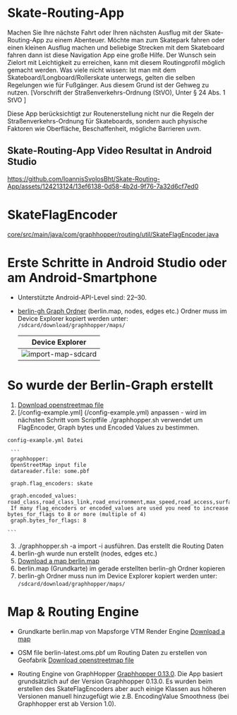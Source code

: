 # Skate-Routing-App
Machen Sie Ihre nächste Fahrt oder Ihren nächsten Ausflug mit der Skate-Routing-App zu einem Abenteuer. Möchte man zum Skatepark fahren oder einen kleinen Ausflug machen und beliebige Strecken mit dem Skateboard fahren dann ist diese Navigation App eine große Hilfe. Der Wunsch sein Zielort mit Leichtigkeit zu erreichen, kann mit diesem Routingprofil möglich gemacht werden. Was viele nicht wissen: Ist man mit dem Skateboard/Longboard/Rollerskate unterwegs, gelten die selben Regelungen wie für Fußgänger. Aus diesem Grund ist der Gehweg zu nutzen. [Vorschrift der Straßenverkehrs-Ordnung (StVO), Unter § 24 Abs. 1 StVO ]

Diese App berücksichtigt zur Routenerstellung nicht nur die Regeln der Straßenverkehrs-Ordnung für Skateboards, sondern auch physische Faktoren wie Oberfläche, Beschaffenheit, mögliche Barrieren uvm.



## Skate-Routing-App Video Resultat in Android Studio

https://github.com/IoannisSvolosBht/Skate-Routing-App/assets/124213124/13ef6138-0d58-4b2d-9f76-7a32d6cf7ed0



# SkateFlagEncoder 
[core/src/main/java/com/graphhopper/routing/util/SkateFlagEncoder.java](core/src/main/java/com/graphhopper/routing/util/SkateFlagEncoder.java)



# Erste Schritte in Android Studio oder am Android-Smartphone

* Unterstützte Android-API-Level sind: 22–30.


* [berlin-gh Graph Ordner](https://drive.google.com/drive/folders/1f0TnXo6IR2YehuK_q4PeIiljeIEktcyi?usp=drive_link) (berlin.map, nodes, edges etc.) Ordner muss im Device Explorer kopiert werden unter: ```/sdcard/download/graphhopper/maps/ ```
  
   Device Explorer            |
   :-------------------------:|
   ![import-map-sdcard](https://github.com/IoannisSvolosBht/Skate-Routing-App/assets/124213124/c2d8c3ff-6ee7-4a3e-89b5-88e9b1f23cd3) |


# So wurde der Berlin-Graph erstellt

  1. [Download openstreetmap file](https://download.geofabrik.de/europe/germany/berlin.html)
  2. [/config-example.yml] (/config-example.yml) anpassen - wird im nächsten Schritt vom Scriptfile ./graphhopper.sh verwendet um FlagEncoder, Graph bytes und Encoded Values zu bestimmen.

    config-example.yml Datei
  
     ```
     graphhopper:
     OpenStreetMap input file
     datareader.file: some.pbf

     graph.flag_encoders: skate

     graph.encoded_values: road_class,road_class_link,road_environment,max_speed,road_access,surface,smoothness
     If many flag_encoders or encoded_values are used you need to increase bytes_for_flags to 8 or more (multiple of 4)
     graph.bytes_for_flags: 8
     
    ```  

  3. ./graphhopper.sh -a import -i <openstreetmapfile> ausführen. Das erstellt die Routing Daten
  4. berlin-gh wurde nun erstellt (nodes, edges etc.)
  5. [Download a map berlin.map](http://download.mapsforge.org/maps/)
  6. berlin.map (Grundkarte) im gerade erstellten berlin-gh Ordner kopieren
  7. berlin-gh Ordner muss nun im Device Explorer kopiert werden unter: ```/sdcard/download/graphhopper/maps/ ```




# Map & Routing Engine
* Grundkarte berlin.map von Mapsforge VTM Render Engine [Download a map](http://download.mapsforge.org/maps/)
  
* OSM file berlin-latest.oms.pbf um Routing Daten zu erstellen von Geofabrik [Download openstreetmap file](https://download.geofabrik.de/europe/germany/berlin.html)

* Routing Engine von GraphHopper [Graphhopper 0.13.0](https://github.com/graphhopper/graphhopper/tree/0.13). Die App basiert grundsätzlich auf der Version Graphhopper 0.13.0. Es wurden beim erstellen des SkateFlagEncoders aber auch einige Klassen aus höheren Versionen manuell hinzugefügt wie z.B. EncodingValue Smoothness (bei Graphhopper erst ab Version 1.0).
  





    
